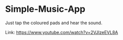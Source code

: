 # Simple-Music-App

Just tap the coloured pads and hear the sound.

Link: https://www.youtube.com/watch?v=2VJlzeEVL8A
